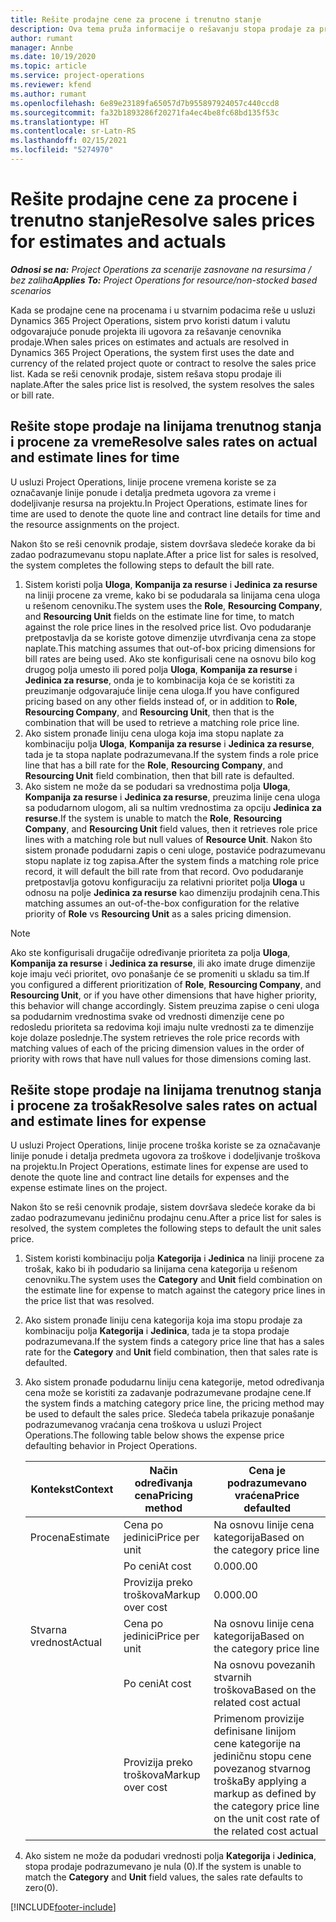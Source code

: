 ```yaml
---
title: Rešite prodajne cene za procene i trenutno stanje
description: Ova tema pruža informacije o rešavanju stopa prodaje za procene i trenutno stanje.
author: rumant
manager: Annbe
ms.date: 10/19/2020
ms.topic: article
ms.service: project-operations
ms.reviewer: kfend
ms.author: rumant
ms.openlocfilehash: 6e89e23189fa65057d7b955897924057c440ccd8
ms.sourcegitcommit: fa32b1893286f20271fa4ec4be8fc68bd135f53c
ms.translationtype: HT
ms.contentlocale: sr-Latn-RS
ms.lasthandoff: 02/15/2021
ms.locfileid: "5274970"
---
```

# <a name="resolve-sales-prices-for-estimates-and-actuals"></a><span data-ttu-id="842a1-103">Rešite prodajne cene za procene i trenutno stanje</span><span class="sxs-lookup"><span data-stu-id="842a1-103">Resolve sales prices for estimates and actuals</span></span>

<span data-ttu-id="842a1-104">_**Odnosi se na:** Project Operations za scenarije zasnovane na resursima / bez zaliha_</span><span class="sxs-lookup"><span data-stu-id="842a1-104">_**Applies To:** Project Operations for resource/non-stocked based scenarios_</span></span>

<span data-ttu-id="842a1-105">Kada se prodajne cene na procenama i u stvarnim podacima reše u usluzi Dynamics 365 Project Operations, sistem prvo koristi datum i valutu odgovarajuće ponude projekta ili ugovora za rešavanje cenovnika prodaje.</span><span class="sxs-lookup"><span data-stu-id="842a1-105">When sales prices on estimates and actuals are resolved in Dynamics 365 Project Operations, the system first uses the date and currency of the related project quote or contract to resolve the sales price list.</span></span> <span data-ttu-id="842a1-106">Kada se reši cenovnik prodaje, sistem rešava stopu prodaje ili naplate.</span><span class="sxs-lookup"><span data-stu-id="842a1-106">After the sales price list is resolved, the system resolves the sales or bill rate.</span></span>

## <a name="resolve-sales-rates-on-actual-and-estimate-lines-for-time"></a><span data-ttu-id="842a1-107">Rešite stope prodaje na linijama trenutnog stanja i procene za vreme</span><span class="sxs-lookup"><span data-stu-id="842a1-107">Resolve sales rates on actual and estimate lines for time</span></span>

<span data-ttu-id="842a1-108">U usluzi Project Operations, linije procene vremena koriste se za označavanje linije ponude i detalja predmeta ugovora za vreme i dodeljivanje resursa na projektu.</span><span class="sxs-lookup"><span data-stu-id="842a1-108">In Project Operations, estimate lines for time are used to denote the quote line and contract line details for time and the resource assignments on the project.</span></span>

<span data-ttu-id="842a1-109">Nakon što se reši cenovnik prodaje, sistem dovršava sledeće korake da bi zadao podrazumevanu stopu naplate.</span><span class="sxs-lookup"><span data-stu-id="842a1-109">After a price list for sales is resolved, the system completes the following steps to default the bill rate.</span></span>

1. <span data-ttu-id="842a1-110">Sistem koristi polja **Uloga**, **Kompanija za resurse** i **Jedinica za resurse** na liniji procene za vreme, kako bi se podudarala sa linijama cena uloga u rešenom cenovniku.</span><span class="sxs-lookup"><span data-stu-id="842a1-110">The system uses the **Role**, **Resourcing Company**, and **Resourcing Unit** fields on the estimate line for time, to match against the role price lines in the resolved price list.</span></span> <span data-ttu-id="842a1-111">Ovo podudaranje pretpostavlja da se koriste gotove dimenzije utvrđivanja cena za stope naplate.</span><span class="sxs-lookup"><span data-stu-id="842a1-111">This matching assumes that out-of-box pricing dimensions for bill rates are being used.</span></span> <span data-ttu-id="842a1-112">Ako ste konfigurisali cene na osnovu bilo kog drugog polja umesto ili pored polja **Uloga**, **Kompanija za resurse** i **Jedinica za resurse**, onda je to kombinacija koja će se koristiti za preuzimanje odgovarajuće linije cena uloga.</span><span class="sxs-lookup"><span data-stu-id="842a1-112">If you have configured pricing based on any other fields instead of, or in addition to **Role**, **Resourcing Company**, and **Resourcing Unit**, then that is the combination that will be used to retrieve a matching role price line.</span></span>
2. <span data-ttu-id="842a1-113">Ako sistem pronađe liniju cena uloga koja ima stopu naplate za kombinaciju polja **Uloga**, **Kompanija za resurse** i **Jedinica za resurse**, tada je ta stopa naplate podrazumevana.</span><span class="sxs-lookup"><span data-stu-id="842a1-113">If the system finds a role price line that has a bill rate for the **Role**, **Resourcing Company**, and **Resourcing Unit** field combination, then that bill rate is defaulted.</span></span>
3. <span data-ttu-id="842a1-114">Ako sistem ne može da se podudari sa vrednostima polja **Uloga**, **Kompanija za resurse** i **Jedinica za resurse**, preuzima linije cena uloga sa podudarnom ulogom, ali sa nultim vrednostima za opciju **Jedinica za resurse**.</span><span class="sxs-lookup"><span data-stu-id="842a1-114">If the system is unable to match the **Role**, **Resourcing Company**, and **Resourcing Unit** field values, then it retrieves role price lines with a matching role but null values of **Resource Unit**.</span></span> <span data-ttu-id="842a1-115">Nakon što sistem pronađe podudarni zapis o ceni uloge, postaviće podrazumevanu stopu naplate iz tog zapisa.</span><span class="sxs-lookup"><span data-stu-id="842a1-115">After the system finds a matching role price record, it will default the bill rate from that record.</span></span> <span data-ttu-id="842a1-116">Ovo podudaranje pretpostavlja gotovu konfiguraciju za relativni prioritet polja **Uloga** u odnosu na polje **Jedinica za resurse** kao dimenziju prodajnih cena.</span><span class="sxs-lookup"><span data-stu-id="842a1-116">This matching assumes an out-of-the-box configuration for the relative priority of **Role** vs **Resourcing Unit** as a sales pricing dimension.</span></span>

> [!NOTE]
> <span data-ttu-id="842a1-117">Ako ste konfigurisali drugačije određivanje prioriteta za polja **Uloga**, **Kompanija za resurse** i **Jedinica za resurse**, ili ako imate druge dimenzije koje imaju veći prioritet, ovo ponašanje će se promeniti u skladu sa tim.</span><span class="sxs-lookup"><span data-stu-id="842a1-117">If you configured a different prioritization of **Role**, **Resourcing Company**, and **Resourcing Unit**, or if you have other dimensions that have higher priority, this behavior will change accordingly.</span></span> <span data-ttu-id="842a1-118">Sistem preuzima zapise o ceni uloga sa podudarnim vrednostima svake od vrednosti dimenzije cene po redosledu prioriteta sa redovima koji imaju nulte vrednosti za te dimenzije koje dolaze poslednje.</span><span class="sxs-lookup"><span data-stu-id="842a1-118">The system retrieves the role price records with matching values of each of the pricing dimension values in the order of priority with rows that have null values for those dimensions coming last.</span></span>

## <a name="resolve-sales-rates-on-actual-and-estimate-lines-for-expense"></a><span data-ttu-id="842a1-119">Rešite stope prodaje na linijama trenutnog stanja i procene za trošak</span><span class="sxs-lookup"><span data-stu-id="842a1-119">Resolve sales rates on actual and estimate lines for expense</span></span>

<span data-ttu-id="842a1-120">U usluzi Project Operations, linije procene troška koriste se za označavanje linije ponude i detalja predmeta ugovora za troškove i dodeljivanje troškova na projektu.</span><span class="sxs-lookup"><span data-stu-id="842a1-120">In Project Operations, estimate lines for expense are used to denote the quote line and contract line details for expenses and the expense estimate lines on the project.</span></span>

<span data-ttu-id="842a1-121">Nakon što se reši cenovnik prodaje, sistem dovršava sledeće korake da bi zadao podrazumevanu jediničnu prodajnu cenu.</span><span class="sxs-lookup"><span data-stu-id="842a1-121">After a price list for sales is resolved, the system completes the following steps to default the unit sales price.</span></span>

1. <span data-ttu-id="842a1-122">Sistem koristi kombinaciju polja **Kategorija** i **Jedinica** na liniji procene za trošak, kako bi ih podudario sa linijama cena kategorija u rešenom cenovniku.</span><span class="sxs-lookup"><span data-stu-id="842a1-122">The system uses the **Category** and **Unit** field combination on the estimate line for expense to match against the category price lines in the price list that was resolved.</span></span>
2. <span data-ttu-id="842a1-123">Ako sistem pronađe liniju cena kategorija koja ima stopu prodaje za kombinaciju polja **Kategorija** i **Jedinica**, tada je ta stopa prodaje podrazumevana.</span><span class="sxs-lookup"><span data-stu-id="842a1-123">If the system finds a category price line that has a sales rate for the **Category** and **Unit** field combination, then that sales rate is defaulted.</span></span>
3. <span data-ttu-id="842a1-124">Ako sistem pronađe podudarnu liniju cena kategorije, metod određivanja cena može se koristiti za zadavanje podrazumevane prodajne cene.</span><span class="sxs-lookup"><span data-stu-id="842a1-124">If the system finds a matching category price line, the pricing method may be used to default the sales price.</span></span> <span data-ttu-id="842a1-125">Sledeća tabela prikazuje ponašanje podrazumevanog vraćanja cena troškova u usluzi Project Operations.</span><span class="sxs-lookup"><span data-stu-id="842a1-125">The following table below shows the expense price defaulting behavior in Project Operations.</span></span>

    | <span data-ttu-id="842a1-126">Kontekst</span><span class="sxs-lookup"><span data-stu-id="842a1-126">Context</span></span> | <span data-ttu-id="842a1-127">Način određivanja cena</span><span class="sxs-lookup"><span data-stu-id="842a1-127">Pricing method</span></span> | <span data-ttu-id="842a1-128">Cena je podrazumevano vraćena</span><span class="sxs-lookup"><span data-stu-id="842a1-128">Price defaulted</span></span> |
    | --- | --- | --- |
    | <span data-ttu-id="842a1-129">Procena</span><span class="sxs-lookup"><span data-stu-id="842a1-129">Estimate</span></span> | <span data-ttu-id="842a1-130">Cena po jedinici</span><span class="sxs-lookup"><span data-stu-id="842a1-130">Price per unit</span></span> | <span data-ttu-id="842a1-131">Na osnovu linije cena kategorija</span><span class="sxs-lookup"><span data-stu-id="842a1-131">Based on the category price line</span></span> |
    | &nbsp; | <span data-ttu-id="842a1-132">Po ceni</span><span class="sxs-lookup"><span data-stu-id="842a1-132">At cost</span></span> | <span data-ttu-id="842a1-133">0.00</span><span class="sxs-lookup"><span data-stu-id="842a1-133">0.00</span></span> |
    | &nbsp; | <span data-ttu-id="842a1-134">Provizija preko troškova</span><span class="sxs-lookup"><span data-stu-id="842a1-134">Markup over cost</span></span> | <span data-ttu-id="842a1-135">0.00</span><span class="sxs-lookup"><span data-stu-id="842a1-135">0.00</span></span> |
    | <span data-ttu-id="842a1-136">Stvarna vrednost</span><span class="sxs-lookup"><span data-stu-id="842a1-136">Actual</span></span> | <span data-ttu-id="842a1-137">Cena po jedinici</span><span class="sxs-lookup"><span data-stu-id="842a1-137">Price per unit</span></span> | <span data-ttu-id="842a1-138">Na osnovu linije cena kategorija</span><span class="sxs-lookup"><span data-stu-id="842a1-138">Based on the category price line</span></span> |
    | &nbsp; | <span data-ttu-id="842a1-139">Po ceni</span><span class="sxs-lookup"><span data-stu-id="842a1-139">At cost</span></span> | <span data-ttu-id="842a1-140">Na osnovu povezanih stvarnih troškova</span><span class="sxs-lookup"><span data-stu-id="842a1-140">Based on the related cost actual</span></span> |
    | &nbsp; | <span data-ttu-id="842a1-141">Provizija preko troškova</span><span class="sxs-lookup"><span data-stu-id="842a1-141">Markup over cost</span></span> | <span data-ttu-id="842a1-142">Primenom provizije definisane linijom cene kategorije na jediničnu stopu cene povezanog stvarnog troška</span><span class="sxs-lookup"><span data-stu-id="842a1-142">By applying a markup as defined by the category price line on the unit cost rate of the related cost actual</span></span> |

4. <span data-ttu-id="842a1-143">Ako sistem ne može da podudari vrednosti polja **Kategorija** i **Jedinica**, stopa prodaje podrazumevano je nula (0).</span><span class="sxs-lookup"><span data-stu-id="842a1-143">If the system is unable to match the **Category** and **Unit** field values, the sales rate defaults to zero(0).</span></span>


[!INCLUDE[footer-include](../includes/footer-banner.md)]
